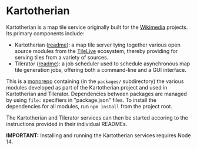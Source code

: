 # Kartotherian 

Kartotherian is a map tile service originally built for the [Wikimedia](https://www.wikimedia.org/) projects. Its primary components include:
* Kartotherian ([readme](packages/kartotherian/README.md)): a map tile server tying together various open source modules from the [TileLive](https://github.com/mapbox/tilelive) ecosystem, thereby providing for serving tiles from a variety of sources.
* Tilerator ([readme](packages/tilerator/README.md)): a job scheduler used to schedule asynchronous map tile generation jobs, offering both a command-line and a GUI interface.

This is a [monorepo](https://en.wikipedia.org/wiki/Monorepo) containing (in the `packages/` subdirectory) the various modules developed as part of the Kartotherian project and used in Kartotherian and Tilerator.
Dependencies between packages are managed by using `file:` specifiers in "package.json" files.
To install the dependencies for all modules, run `npm install` from the project root.

The Kartotherian and Tilerator services can then be started accoring to the instructions provided in their individual READMEs.

**IMPORTANT:** Installing and running the Kartotherian services requires Node 14.
